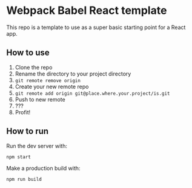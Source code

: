 # Webpack Babel React template

This repo is a template to use as a super basic starting point for a React app. 

## How to use

1. Clone the repo
1. Rename the directory to your project directory
1. `git remote remove origin`
1. Create your new remote repo
1. `git remote add origin git@place.where.your.project/is.git`
1. Push to new remote
1. ???
1. Profit!

## How to run

Run the dev server with:

```bash
npm start
```

Make a production build with:

```bash
npm run build
```
